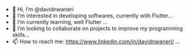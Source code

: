 - 👋 Hi, I’m @davidnwaneri
- 👀 I’m interested in developing softwares, currently with Flutter...
- 🌱 I’m currently learning, well Flutter ...
- 💞️ I’m looking to collaborate on projects to improve my programming skills...
- 📫 How to reach me: https://www.linkedin.com/in/davidnwaneri/ ...

<!---
davidnwaneri/davidnwaneri is a ✨ special ✨ repository because its `README.md` (this file) appears on your GitHub profile.
You can click the Preview link to take a look at your changes.
--->
